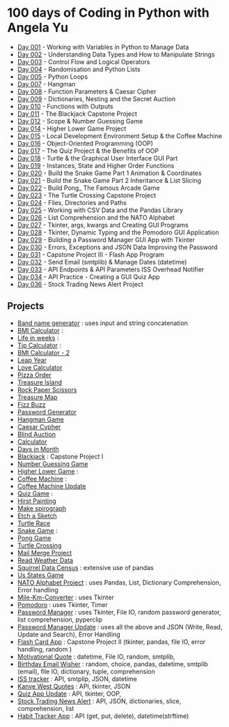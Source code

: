 # 100 days of Coding in Python with Angela Yu
- [Day 001](day-001) - Working with Variables in Python to Manage Data
- [Day 002](day-002) - Understanding Data Types and How to Manipulate Strings
- [Day 003](day-003) - Control Flow and Logical Operators
- [Day 004](day-004) - Randomisation and Python Lists
- [Day 005](day-005) - Python Loops
- [Day 007](day-007) - Hangman
- [Day 008](day-008) - Function Parameters & Caesar Cipher
- [Day 009](day-009) - Dictionaries, Nesting and the Secret Auction
- [Day 010](day-010) - Functions with Outputs
- [Day 011](day-011) - The Blackjack Capstone Project
- [Day 012](day-012)  - Scope & Number Guessing Game
- [Day 014](day-014) - Higher Lower Game Project
- [Day 015](day-015) - Local Development Environment Setup & the Coffee Machine
- [Day 016](day-016) - Object-Oriented Programming (OOP)
- [Day 017](day-017) - The Quiz Project & the Benefits of OOP
- [Day 018](day-018) - Turtle & the Graphical User Interface GUI Part
- [Day 019](day-019) - Instances, State and Higher Order Functions
- [Day 020](day-020-021) - Build the Snake Game Part 1 Animation & Coordinates
- [Day 021](day-020-021) - Build the Snake Game Part 2 Inheritance & List Slicing
- [Day 022](day-022) - Build Pong_ The Famous Arcade Game
- [Day 023](day-023) - The Turtle Crossing Capstone Project
- [Day 024](day-024) - Files, Directories and Paths
- [Day 025](day-025) - Working with CSV Data and the Pandas Library
- [Day 026](day-026) - List Comprehension and the NATO Alphabet
- [Day 027](day-027) - Tkinter, args, kwargs and Creating GUI Programs
- [Day 028](day-028) - Tkinter, Dynamic Typing and the Pomodoro GUI Application
- [Day 029](day-029) - Building a Password Manager GUI App with Tkinter
- [Day 030](day-030) - Errors, Exceptions and JSON Data Improving the Password
- [Day 031](day-031) - Capstone Project  III - Flash App Program
- [Day 032](day-032) - Send Email (smtplib) & Manage Dates (datetime)
- [Day 033](day-033) - API Endpoints & API Parameters ISS Overhead Notifier
- [Day 034](day-034) - API Practice - Creating a GUI Quiz App
- [Day 036](day-036) - Stock Trading News Alert Project

## Projects
- [Band name generator](day-001/band-name-generator.py) : uses input and string concatenation
- [BMI Calculator](day-002/bmi-calculator.py) :
- [Life in weeks](day-002/life-in-weeks.py) :
- [Tip Calculator](day-002/tip-calculator.py) :
- [BMI Calculator - 2](day-003/bmi-calculator-2.py)
- [Leap Year](day-003/leap-year.py)
- [Love Calculator](day-003/love-calculator.py)
- [Pizza Order](day-003/pizza-order.py)
- [Treasure Island](day-003/treasure-island.py)
- [Rock Paper Scissors](day-004/rock-paper-scissors.py)
- [Treasure Map](day-004/treasure-map.py)
- [Fizz Buzz](day-005/fizz-buzz.py)
- [Password Generator](day-005/password-generator.py)
- [Hangman Game](day-007)
- [Caesar Cypher](day-008/caesar-cypher)
- [Blind Auction](day-009/blind-auction)
- [Calculator](day-010/calculator)
- [Days in Month](day-010/days-in-month.py)
- [Blackjack](day-011) : Capstone Project I
- [Number Guessing Game](day-012)
- [Higher Lower Game](day-014) : 
- [Coffee Machine](day-015/coffe-machine) :
- [Coffee Machine Update](day-016/oop-coffee-machine-start)
- [Quiz Game](day-017/quiz-game) :
- [Hirst Painting](day-018/hirst-painting)
- [Make spirograph](day-018/make-spirograph)
- [Etch a Sketch](day-019/exercises/etch-a-sketch.py)
- [Turtle Race](day-019/exercises/turtle-race.py)
- [Snake Game](day-020-021/snake-game) : 
- [Pong Game](day-022/pong-game)
- [Turtle Crossing](day-023/turtle-crossing)
- [Mail Merge Project](day-024/mail-merge-project)
- [Read Weather Data](day-025/read-weather-data)
- [Squirrel Data Census](day-025/squirrel-data-census) : extensive use of pandas
- [Us States Game](day-025/us-states-game)
- [NATO Alphabet Project](day-026/NATO-alphabet) : uses Pandas, List, Dictionary Comprehension, Error handling
- [Mile-Km-Converter](day-027/mile-km-converter.py) : uses Tkinter
- [Pomodoro](day-028/pomodoro) : uses Tkinter, Timer
- [Password Manager](day-029/password-manager) : uses Tkinter, File IO, random password generator, list comprehension, pyperclip
- [Password Manager Update](day-030/Password-Manager-Update) : uses all the above and JSON (Write, Read, Update and Search), Error Handling
- [Flash Card App](day-031) : Capstone Project II (tkinter, pandas, file IO, error handling, random )
- [Motivational Quote](day-032/motivational-quote) : datetime, File IO, random, smtplib, 
- [Birthday Email Wisher](day-032/birthday-wisher) : random, choice, pandas, datetime, smtplib (email), file IO, dictionary, tuple, comprehension
- [ISS tracker](day-033/iss-tracker) : API, smtplip, JSON, datetime
- [Kanye West Quotes](day-033/kanye-west-quotes) : API, tkinter, JSON
- [Quiz App Update](day-034/quizzler-app) : API, tkinter, OOP,
- [Stock Trading News Alert](day-036/stock-news) : API, JSON, dictionaries, slice, comprehension, list
- [Habit Tracker App](day-037/habit-tracker) : API (get, put, delete), datetime(strftime)